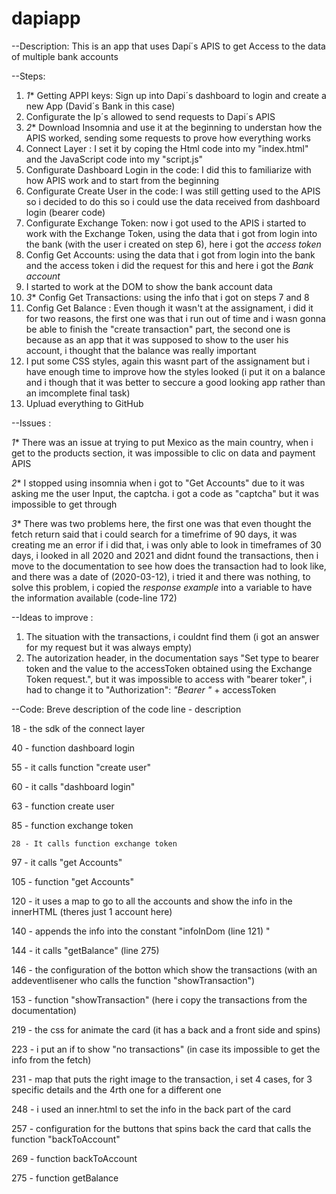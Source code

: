 # dapiapp
--Description:
This is an app that uses Dapí´s APIS to get Access to the data of multiple bank accounts

--Steps:
1. *1** Getting APPI keys: Sign up into Dapi´s dashboard to login and create a new App (David´s Bank in this case)
2. Configurate the Ip´s allowed to send requests to Dapi´s APIS
3. *2** Download Insomnia and use it at the beginning to understan how the APIS worked, sending some requests to prove how everything works
4. Connect Layer : I set it by coping the Html code into my "index.html" and the JavaScript code into my "script.js"
5. Configurate Dashboard Login in the code: I did this to familiarize with how APIS work and to start from the beginning
6. Configurate Create User in the code: I was still getting used to the APIS so i decided to do this so i could use the data received from dashboard login (bearer code)
7. Configurate Exchange Token: now i got used to the APIS i started to work with the Exchange Token, using the data that i got from login into the bank (with the user i created on step 6), here i got the _access token_
8. Config Get Accounts: using the data that i got from login into the bank and the access token i did the request for this and here i got the _Bank account_
9. I started to work at the DOM to show the bank account data
10. *3** Config Get Transactions: using the info that i got on steps 7 and 8
11. Config Get Balance : Even though it wasn't at the assignament, i did it for two reasons, the first one was that i run out of time and i wasn gonna be able to finish the "create transaction" part, the second one is because as an app that it was supposed to show to the user his account, i thought that the balance was really important
12. I put some CSS styles, again this wasnt part of the assignament but i have enough time to improve how the styles looked (i put it on a balance and i though that it was better to seccure a good looking app rather than an imcomplete final task)
13. Upluad everything to GitHub

--Issues :

*1** There was an issue at trying to put Mexico as the main country, when i get to the products section, it was impossible to clic on data and payment APIS

*2** I stopped using insomnia when i got to  "Get Accounts" due to it was asking me the user Input, the captcha. i got a code as "captcha" but it was impossible to get through  

*3** There was two problems here, the first one was that even thought the fetch return said that i could search for a timefrime of 90 days, it was creating me an error if i did that, i was only able to look in timeframes of 30 days,
i looked in all 2020 and 2021 and didnt found the transactions, then i move to the documentation to see how does the transaction had to look like, and there was a date of (2020-03-12), i tried it and there was nothing, to solve this problem,
i copied the _response example_ into a variable to have the information available (code-line 172)

--Ideas to improve :

1. The situation with the transactions, i couldnt find them (i got an answer for my request but it was always empty)
2. The autorization header, in the documentation says "Set type to bearer token and the value to the accessToken obtained using the Exchange Token request.", but it was impossible to access with "bearer toker", i had to change it to "Authorization": _"Bearer "_ + accessToken

--Code:
Breve description of the code
line - description

18 - the sdk of the connect layer

40 - function dashboard login 

55 - it calls function "create user"

60 - it calls "dashboard login"

63 - function create user

85 - function exchange token

    28 - It calls function exchange token

97 - it calls  "get Accounts"

105 - function "get Accounts"

120 - it uses a map to go to all the accounts and show the info in the innerHTML (theres just 1 account here)

140 - appends the info into the constant "infoInDom (line 121) "

144 - it calls "getBalance" (line 275)

146 - the configuration of the botton which show the transactions  (with an addeventlisener who calls the function "showTransaction")

153 - function "showTransaction" (here i copy the transactions from the documentation)

219 - the css for animate the card (it has a back and a front side and spins)

223 - i put an if to show "no transactions" (in case its impossible to get the info from the fetch)

231 - map that puts the right image to the transaction, i set 4 cases, for 3 specific details and the 4rth one for a different one

248 - i used an inner.html to set the info in the back part of the card

257 - configuration for the buttons that spins back the card that calls the function "backToAccount"

269 - function backToAccount

275 - function getBalance




